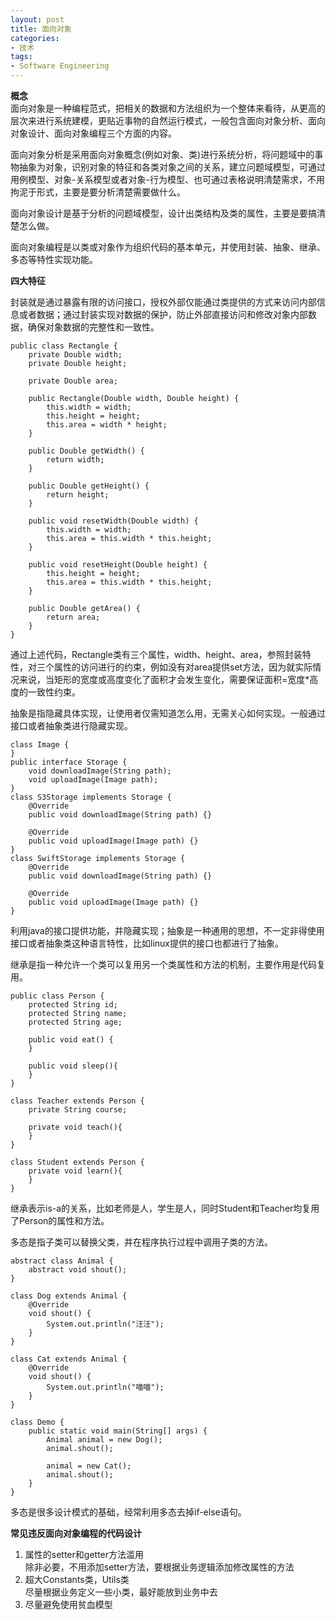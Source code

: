 ```yaml
---  
layout: post  
title: 面向对象  
categories:  
- 技术  
tags:  
- Software Engineering
---
```


**概念**  
面向对象是一种编程范式，把相关的数据和方法组织为一个整体来看待，从更高的层次来进行系统建模，更贴近事物的自然运行模式，一般包含面向对象分析、面向对象设计、面向对象编程三个方面的内容。

面向对象分析是采用面向对象概念(例如对象、类)进行系统分析，将问题域中的事物抽象为对象，识别对象的特征和各类对象之间的关系，建立问题域模型，可通过用例模型、对象-关系模型或者对象-行为模型、也可通过表格说明清楚需求，不用拘泥于形式，主要是要分析清楚需要做什么。  

面向对象设计是基于分析的问题域模型，设计出类结构及类的属性，主要是要搞清楚怎么做。  

面向对象编程是以类或对象作为组织代码的基本单元，并使用封装、抽象、继承、多态等特性实现功能。  
   
**四大特征**  

封装就是通过暴露有限的访问接口，授权外部仅能通过类提供的方式来访问内部信息或者数据；通过封装实现对数据的保护，防止外部直接访问和修改对象内部数据，确保对象数据的完整性和一致性。  

	public class Rectangle {
    	private Double width;
    	private Double height;

    	private Double area;

    	public Rectangle(Double width, Double height) {
        	this.width = width;
        	this.height = height;
        	this.area = width * height;
    	}

    	public Double getWidth() {
			return width;
    	}

    	public Double getHeight() {
        	return height;
    	}
    
    	public void resetWidth(Double width) {
        	this.width = width;
        	this.area = this.width * this.height;
    	}
    
    	public void resetHeight(Double height) {
        	this.height = height;
        	this.area = this.width * this.height;
    	}

    	public Double getArea() {
        	return area;
    	}
	}

通过上述代码，Rectangle类有三个属性，width、height、area，参照封装特性，对三个属性的访问进行的约束，例如没有对area提供set方法，因为就实际情况来说，当矩形的宽度或高度变化了面积才会发生变化，需要保证面积=宽度*高度的一致性约束。

抽象是指隐藏具体实现，让使用者仅需知道怎么用，无需关心如何实现。一般通过接口或者抽象类进行隐藏实现。

	class Image {
	}
	public interface Storage {
    	void downloadImage(String path);
    	void uploadImage(Image path);
	}
	class S3Storage implements Storage {
    	@Override
    	public void downloadImage(String path) {}

    	@Override
    	public void uploadImage(Image path) {}
	}
	class SwiftStorage implements Storage {
    	@Override
    	public void downloadImage(String path) {}

    	@Override
    	public void uploadImage(Image path) {}
	}

利用java的接口提供功能，并隐藏实现；抽象是一种通用的思想，不一定非得使用接口或者抽象类这种语言特性，比如linux提供的接口也都进行了抽象。  

继承是指一种允许一个类可以复用另一个类属性和方法的机制，主要作用是代码复用。  
	
	public class Person {
    	protected String id;
    	protected String name;
    	protected String age;

    	public void eat() {
    	}

    	public void sleep(){
    	}
	}

	class Teacher extends Person {
    	private String course;

    	private void teach(){
    	}
	}

	class Student extends Person {
    	private void learn(){
    	}
	}

继承表示is-a的关系，比如老师是人，学生是人，同时Student和Teacher均复用了Person的属性和方法。  

多态是指子类可以替换父类，并在程序执行过程中调用子类的方法。  

	abstract class Animal {
    	abstract void shout();
	}

	class Dog extends Animal {
    	@Override
    	void shout() {
        	System.out.println("汪汪");
    	}
	}

	class Cat extends Animal {
    	@Override
    	void shout() {
        	System.out.println("喵喵");
    	}
	}

	class Demo {
    	public static void main(String[] args) {
        	Animal animal = new Dog();
        	animal.shout();

        	animal = new Cat();
        	animal.shout();
    	}
	}

多态是很多设计模式的基础，经常利用多态去掉if-else语句。  

**常见违反面向对象编程的代码设计**  
1. 属性的setter和getter方法滥用  
   除非必要，不用添加setter方法，要根据业务逻辑添加修改属性的方法  
2. 超大Constants类，Utils类  
   尽量根据业务定义一些小类，最好能放到业务中去  
3. 尽量避免使用贫血模型


